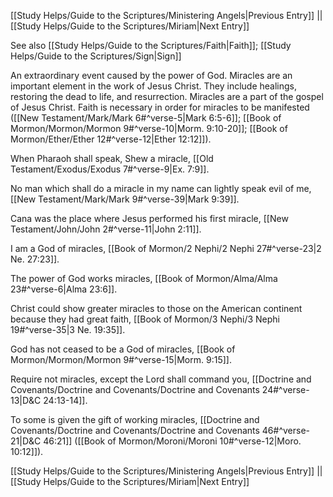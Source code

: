 [[Study Helps/Guide to the Scriptures/Ministering Angels|Previous Entry]]  ||  [[Study Helps/Guide to the Scriptures/Miriam|Next Entry]]

 See also [[Study Helps/Guide to the Scriptures/Faith|Faith]]; [[Study Helps/Guide to the Scriptures/Sign|Sign]]

 An extraordinary event caused by the power of God. Miracles are an important element in the work of Jesus Christ. They include healings, restoring the dead to life, and resurrection. Miracles are a part of the gospel of Jesus Christ. Faith is necessary in order for miracles to be manifested ([[New Testament/Mark/Mark 6#^verse-5|Mark 6:5-6]]; [[Book of Mormon/Mormon/Mormon 9#^verse-10|Morm. 9:10-20]]; [[Book of Mormon/Ether/Ether 12#^verse-12|Ether 12:12]]).

 When Pharaoh shall speak, Shew a miracle, [[Old Testament/Exodus/Exodus 7#^verse-9|Ex. 7:9]].

 No man which shall do a miracle in my name can lightly speak evil of me, [[New Testament/Mark/Mark 9#^verse-39|Mark 9:39]].

 Cana was the place where Jesus performed his first miracle, [[New Testament/John/John 2#^verse-11|John 2:11]].

 I am a God of miracles, [[Book of Mormon/2 Nephi/2 Nephi 27#^verse-23|2 Ne. 27:23]].

 The power of God works miracles, [[Book of Mormon/Alma/Alma 23#^verse-6|Alma 23:6]].

 Christ could show greater miracles to those on the American continent because they had great faith, [[Book of Mormon/3 Nephi/3 Nephi 19#^verse-35|3 Ne. 19:35]].

 God has not ceased to be a God of miracles, [[Book of Mormon/Mormon/Mormon 9#^verse-15|Morm. 9:15]].

 Require not miracles, except the Lord shall command you, [[Doctrine and Covenants/Doctrine and Covenants/Doctrine and Covenants 24#^verse-13|D&C 24:13-14]].

 To some is given the gift of working miracles, [[Doctrine and Covenants/Doctrine and Covenants/Doctrine and Covenants 46#^verse-21|D&C 46:21]] ([[Book of Mormon/Moroni/Moroni 10#^verse-12|Moro. 10:12]]).

[[Study Helps/Guide to the Scriptures/Ministering Angels|Previous Entry]]  ||  [[Study Helps/Guide to the Scriptures/Miriam|Next Entry]]